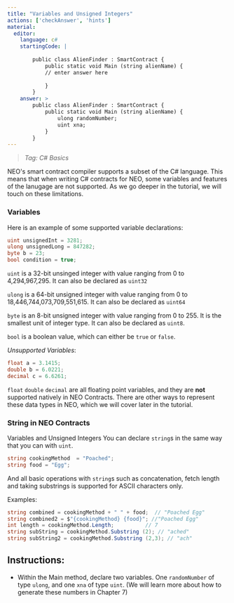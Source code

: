 ```yaml
---
title: "Variables and Unsigned Integers"
actions: ['checkAnswer', 'hints']
material: 
  editor:
    language: c#
    startingCode: |
    
        public class AlienFinder : SmartContract {
            public static void Main (string alienName) {
            // enter answer here
            
            }
        }
    answer: > 
        public class AlienFinder : SmartContract {
            public static void Main (string alienName) {
                ulong randomNumber;
                uint xna; 
            }
        }
---
```


> *Tag: C# Basics*

NEO's smart contract compiler supports a subset of the C# language. This means that when writing C# contracts for NEO, some variables and features of the lanugage are not supported. As we go deeper in the tutorial, we will touch on these limitations. 

### Variables

Here is an example of some supported variable declarations: 

```c#
uint unsignedInt = 3281;
ulong unsignedLong = 847282; 
byte b = 23; 
bool condition = true; 
```

`uint` is a 32-bit unsinged integer with value ranging from 0 to 4,294,967,295. It can also be declared as `uint32`

`ulong` is a 64-bit unsigned integer with value ranging from 0 to 18,446,744,073,709,551,615. It can also be declared as `uint64`

`byte` is an 8-bit unsigned integer with value ranging from 0 to 255. It is the smallest unit of integer type. It can also be declared as `uint8`. 

`bool` is a boolean value, which can either be `true` or `false`. 


*Unsupported Variables*: 

```c#
float a = 3.1415;
double b = 6.0221;
decimal c = 6.6261; 
```
`float` `double` `decimal` are all floating point variables, and they are **not** supported natively in NEO Contracts. There are other ways to represent these data types in NEO, which we will cover later in the tutorial. 


### String in NEO Contracts
Variables and Unsigned Integers
You can declare `string`s in the same way that you can with `uint`. 

```c#
string cookingMethod  = "Poached"; 
string food = "Egg"; 
```

And all basic operations with `string`s such as concatenation, fetch length and taking substrings is supported for ASCII characters only. 

Examples: 

```c#
string combined = cookingMethod + " " + food;  // "Poached Egg"
string combined2 = $"{cookingMethod} {food}"; //"Poached Egg"
int length = cookingMethod.Length;          // 7
string subString = cookingMethod.Substring (2); // "ached"
string subString2 = cookingMethod.Substring (2,3); // "ach"
```

## Instructions: 

- Within the Main method, declare two variables. One `randomNumber` of type `ulong`, and one `xna` of type `uint`. (We will learn more about how to generate these numbers in Chapter 7)

